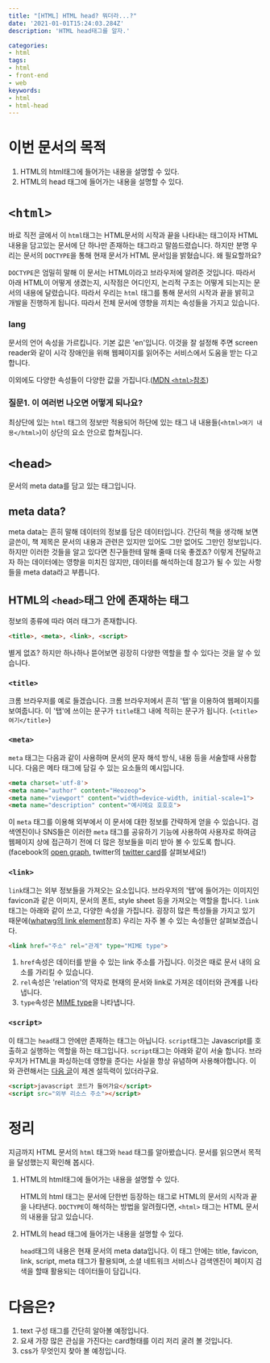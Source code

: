 ```yaml
---
title: "[HTML] HTML head? 뭐더라...?"
date: '2021-01-01T15:24:03.284Z'
description: 'HTML head태그를 알자.'

categories:
- html
tags:
- html
- front-end
- web
keywords:
- html
- html-head
---
```


# 이번 문서의 목적
1. HTML의 html태그에 들어가는 내용을 설명할 수 있다.
1. HTML의 head 태그에 들어가는 내용을 설명할 수 있다.

# `<html>`
바로 직전 글에서 이 `html`태그는 HTML문서의 시작과 끝을 나타내는 태그이자 HTML 내용을 담고있는 문서에 단 하나만 존재하는 태그라고 말씀드렸습니다. 하지만 분명 우리는 문서의 `DOCTYPE`을 통해 현재 문서가 HTML 문서임을 밝혔습니다. 왜 필요할까요?

`DOCTYPE`은 엄밀히 말해 이 문서는 HTML이라고 브라우저에 알려준 것입니다. 따라서 아래 HTML이 어떻게 생겼는지, 시작점은 어디인지, 논리적 구조는 어떻게 되는지는 문서의 내용에 달렸습니다. 따라서 우리는 `html` 태그를 통해 문서의 시작과 끝을 밝히고 개발을 진행하게 됩니다. 따라서 전체 문서에 영향을 끼치는 속성들을 가지고 있습니다.

### lang
문서의 언어 속성을 가르킵니다. 기본 값은 'en'입니다. 이것을 잘 설정해 주면 screen reader와 같이 시각 장애인을 위해 웹페이지를 읽어주는 서비스에서 도움을 받는 다고 합니다.

이외에도 다양한 속성들이 다양한 값을 가집니다.([MDN `<html>`참조](https://developer.mozilla.org/ko/docs/Web/HTML/Element/html))


### 질문1. <html></html>이 여러번 나오면 어떻게 되나요?
최상단에 있는 `html` 태그의 정보만 적용되어 하단에 있는 태그 내 내용들(`<html>여기 내용</html>`)이 상단의 요소 안으로 합쳐집니다.

# `<head>`
문서의 meta data를 담고 있는 태그입니다.

## meta data?
meta data는 흔히 말해 데이터의 정보를 담은 데이터입니다. 간단히 책을 생각해 보면 글쓴이, 책 제목은 문서의 내용과 관련은 있지만 있어도 그만 없어도 그만인 정보입니다. 하지만 이러한 것들을 알고 있다면 친구들한테 말해 줄때 더욱 좋겠죠? 이렇게 전달하고자 하는 데이터에는 영향을 미치진 않지만, 데이터를 해석하는데 참고가 될 수 있는 사항들을 meta data라고 부릅니다.

## HTML의 `<head>`태그 안에 존재하는 태그
정보의 종류에 따라 여러 태그가 존재합니다.
```HTML
<title>, <meta>, <link>, <script>
```

별게 없죠? 하지만 하나하나 뜯어보면 굉장히 다양한 역할을 할 수 있다는 것을 알 수 있습니다.

### `<title>`
크롬 브라우저를 예로 들겠습니다. 크롬 브라우저에서 흔히 '탭'을 이용하여 웹페이지를 보여줍니다. 이 '탭'에 쓰이는 문구가 `title`태그 내에 적히는 문구가 됩니다. (`<title>여기</title>`)

### `<meta>`
`meta` 태그는 다음과 같이 사용하며 문서의 문자 해석 방식, 내용 등을 서술할때 사용합니다. 다음은 메타 태그에 담길 수 있는 요소들의 예시입니다.
```HTML
<meta charset='utf-8'>
<meta name="author" content="Heozeop">
<meta name="viewport" content="width=device-width, initial-scale=1">
<meta name="description" content="예시에요 호호호">
```
이 `meta` 태그를 이용해 외부에서 이 문서에 대한 정보를 간략하게 얻을 수 있습니다. 검색엔진이나 SNS들은 이러한 `meta` 태그를 공유하기 기능에 사용하여 사용자로 하여금 웹페이지 상에 접근하기 전에 더 많은 정보들을 미리 받아 볼 수 있도록 합니다. (facebook의 [open graph](https://ogp.me/), twitter의 [twitter card](https://developer.twitter.com/en/docs/twitter-for-websites/cards/guides/getting-started)를 살펴보세요!)

### `<link>`
`link`태그는 외부 정보들을 가져오는 요소입니다. 브라우저의 '탭'에 들어가는 이미지인 favicon과 같은 이미지, 문서의 폰트, style sheet 등을 가져오는 역할을 합니다. `link` 태그는 아래와 같이 쓰고, 다양한 속성을 가집니다. 굉장히 많은 특성들을 가지고 있기 때문에([whatwg의 link element](https://html.spec.whatwg.org/multipage/semantics.html#the-link-element)참조) 우리는 자주 볼 수 있는 속성들만 살펴보겠습니다.
```HTML
<link href="주소" rel="관계" type="MIME type">
```
1. `href`속성은 데이터를 받을 수 있는 link 주소를 가집니다. 이것은 때로 문서 내의 요소를 가리킬 수 있습니다.
1. `rel`속성은 'relation'의 약자로 현재의 문서와 link로 가져온 데이터와 관계를 나타냅니다.
1. `type`속성은 [MIME type](https://developer.mozilla.org/ko/docs/Web/HTTP/Basics_of_HTTP/MIME_types)을 나타냅니다.

### `<script>`
이 태그는 `head`태그 안에만 존재하는 태그는 아닙니다. `script`태그는 Javascript를 호출하고 실행하는 역할을 하는 태그입니다. `script`태그는 아래와 같이 서술 합니다. 브라우저가 HTML을 파싱하는데 영향을 준다는 사실을 항상 유념하며 사용해야합니다. 이와 관련해서는 [다음 글](https://velog.io/@takeknowledge/script-%ED%83%9C%EA%B7%B8%EB%8A%94-%EC%96%B4%EB%94%94%EC%97%90-%EC%9C%84%EC%B9%98%ED%95%B4%EC%95%BC-%ED%95%A0%EA%B9%8C%EC%9A%94)이 제겐 설득력이 있더라구요.

```HTML
<script>javascript 코드가 들어가요</script>
<script src="외부 리소스 주소"></script>
```

# 정리
지금까지 HTML 문서의 `html` 태그와 `head` 태그를 알아봤습니다. 문서를 읽으면서 목적을 달성했는지 확인해 봅시다.

1. HTML의 html태그에 들어가는 내용을 설명할 수 있다.

    HTML의 html 태그는 문서에 단한번 등장하는 태그로 HTML의 문서의 시작과 끝을 나타낸다. `DOCTYPE`이 해석하는 방법을 알려줬다면, `<html>` 태그는 HTML 문서의 내용을 담고 있습니다.
1. HTML의 head 태그에 들어가는 내용을 설명할 수 있다.

    `head`태그의 내용은 현재 문서의 meta data입니다. 이 태그 안에는 title, favicon, link, script, meta 태그가 활용되며, 소셜 네트워크 서비스나 검색엔진이 페이지 검색을 할때 활용되는 데이터들이 담깁니다. 

# 다음은?
1. text 구성 태그를 간단히 알아볼 예정입니다.
1. 요새 가장 많은 관심을 가진다는 card형태를 이리 저리 굴려 볼 것입니다.
1. css가 무엇인지 찾아 볼 예정입니다.